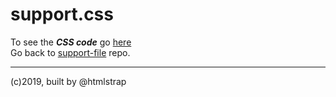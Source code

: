 # support.css

To see the ***CSS code*** go [here](https://ui-coder.github.io/support-file/css/support.css)  
Go back to [support-file](https://github.com/ui-coder/support-file) repo.  
____________________________  
(c)2019, built by @htmlstrap


